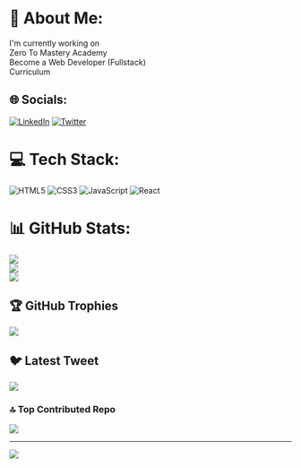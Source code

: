 # 💫 About Me:
I'm currently working on <br>Zero To Mastery Academy<br>Become a Web Developer (Fullstack)<br>Curriculum


## 🌐 Socials:
[![LinkedIn](https://img.shields.io/badge/LinkedIn-%230077B5.svg?logo=linkedin&logoColor=white)](https://linkedin.com/in/itzemanuelj) [![Twitter](https://img.shields.io/badge/Twitter-%231DA1F2.svg?logo=Twitter&logoColor=white)](https://twitter.com/Itzemanuelj) 

# 💻 Tech Stack:
![HTML5](https://img.shields.io/badge/html5-%23E34F26.svg?style=for-the-badge&logo=html5&logoColor=white) ![CSS3](https://img.shields.io/badge/css3-%231572B6.svg?style=for-the-badge&logo=css3&logoColor=white) ![JavaScript](https://img.shields.io/badge/javascript-%23323330.svg?style=for-the-badge&logo=javascript&logoColor=%23F7DF1E) ![React](https://img.shields.io/badge/react-%2320232a.svg?style=for-the-badge&logo=react&logoColor=%2361DAFB)
# 📊 GitHub Stats:
![](https://github-readme-stats.vercel.app/api?username=Itzemanuelj&theme=dark&hide_border=true&include_all_commits=true&count_private=true)<br/>
![](https://github-readme-streak-stats.herokuapp.com/?user=Itzemanuelj&theme=dark&hide_border=true)<br/>
![](https://github-readme-stats.vercel.app/api/top-langs/?username=Itzemanuelj&theme=dark&hide_border=true&include_all_commits=true&count_private=true&layout=compact)

## 🏆 GitHub Trophies
![](https://github-profile-trophy.vercel.app/?username=Itzemanuelj&theme=monokai&no-frame=true&no-bg=true&margin-w=4)

## 🐦 Latest Tweet
[![](https://gtce.itsvg.in/api?username=Itzemanuelj)](https://github.com/VishwaGauravIn/github-twitter-card-embed)

### 🔝 Top Contributed Repo
![](https://github-contributor-stats.vercel.app/api?username=Itzemanuelj&limit=5&theme=dark&combine_all_yearly_contributions=true)

---
[![](https://visitcount.itsvg.in/api?id=Itzemanuelj&icon=0&color=12)](https://visitcount.itsvg.in)

<!-- Proudly created with GPRM ( https://gprm.itsvg.in ) -->
